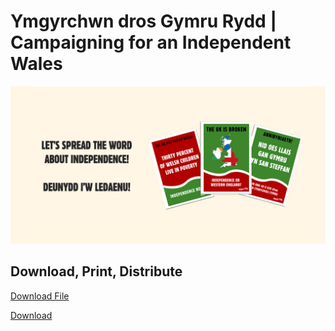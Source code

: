 # Ymgyrchwn dros Gymru Rydd | Campaigning for an Independent Wales

![dilyw](dilyw.png)

## Download, Print, Distribute

<a href="dilyw.png">Download File</a> 

<!-- Place this tag in your head or just before your close body tag. -->
<script async defer src="https://buttons.github.io/buttons.js"></script>

<!-- Place this tag where you want the button to render. -->
<a class="github-button" href="https://github.com/dilyw/dilyw.png" data-icon="octicon-cloud-download" aria-label="Download dilyw/dilyw.png on GitHub">Download</a>

